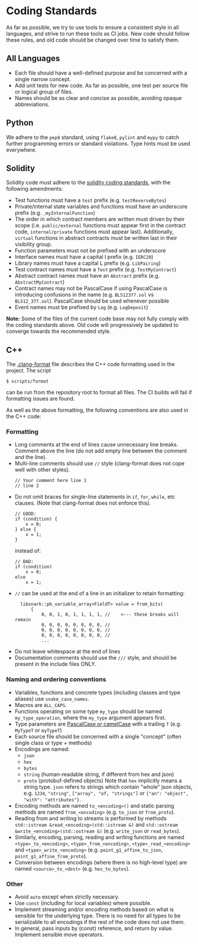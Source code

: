 # Coding Standards

As far as possible, we try to use tools to ensure a consistent style in all languages, and strive to run these tools as CI jobs.
New code should follow these rules, and old code should be changed over time to satisfy them.

## All Languages

- Each file should have a well-defined purpose and be concerned with a single narrow concept.
- Add unit tests for new code. As far as possible, one test per source file or logical group of files.
- Names should be as clear and concise as possible, avoiding opaque abbreviations.

## Python

We adhere to the `pep8` standard, using `flake8`, `pylint` and `mypy` to catch further programming errors or standard violations. Type hints must be used everywhere.

## Solidity

Solidity code must adhere to the [solidity coding standards](https://docs.soliditylang.org/en/develop/style-guide.html), with the following amendments:
- Test functions must have a `test` prefix (e.g. `testReverseBytes`)
- Private/internal state variables and functions must have an underscore prefix (e.g. `_myInternalFunction`)
- The order in which contract members are written must driven by their scope (i.e. `public/external` functions must appear first in the contract code, `internal/private` functions must appear last). Additionally, `virtual` functions in abstract contracts must be written last in their visibility group.
- Function parameters must not be prefixed with an underscore
- Interface names must have a capital I prefix (e.g. `IERC20`)
- Library names must have a capital L prefix (e.g. `LibPairing`)
- Test contract names must have a `Test` prefix (e.g. `TestMyContract`)
- Abstract contract names must have an `Abstract` prefix (e.g. `AbstractMyContract`)
- Contract names may not be PascalCase if using PascalCase is introducing confusions in the name (e.g. `BLS12377.sol` vs `BLS12_377.sol`). PascalCase should be used whenever possible
- Event names must be prefixed by `Log` (e.g. `LogDeposit`)

**Note:** Some of the files of the current code base may not fully comply with the coding standards above. Old code will progressively be updated to converge towards the recommended style.

## C++

The [.clang-format](./.clang-format) file describes the C++ code formatting used in the project. The script
```console
$ scripts/format
```
can be run from the repository root to format all files. The CI builds will fail if formatting issues are found.

As well as the above formatting, the following conventions are also used in the C++ code:

### Formatting

- Long comments at the end of lines cause unnecessary line breaks. Comment above the line (do not add empty line between the comment and the line).
- Multi-line comments should use `//` style (clang-format does not cope well with other styles).
  ```
  // Your comment here line 1
  // line 2
  ```
- Do not omit braces for single-line statements in `if`, `for`, `while`, etc clauses. (Note that clang-format does not enforce this).
  ```
  // GOOD:
  if (condition) {
      x = 0;
  } else {
      x = 1;
  }
  ```
  instead of:
  ```
  // BAD:
  if (condition)
      x = 0;
  else
      x = 1;
  ```
- `//` can be used at the end of a line in an initializer to retain
  formatting:
  ```
    libsnark::pb_variable_array<FieldT> value = from_bits(
        {
            0, 0, 1, 0, 1, 1, 1, 1, //    <--- these breaks will remain
            0, 0, 0, 0, 0, 0, 0, 0, //
            0, 0, 0, 0, 0, 0, 0, 0, //
            0, 0, 0, 0, 0, 0, 0, 0, //
            ...
  ```
- Do not leave whitespace at the end of lines
- Documentation comments should use the `///` style, and should be present in the include files ONLY.

### Naming and ordering conventions

- Variables, functions and concrete types (including classes and type aliases) use `snake_case_names`.
- Macros are `ALL_CAPS`.
- Functions operating on some type `my_type` should be named `my_type_operation`, where the `my_type` argument appears first.
- Type parameters are [PascalCase or camelCase](https://docs.microsoft.com/en-us/archive/blogs/brada/history-around-pascal-casing-and-camel-casing) with a trailing `T` (e.g. `MyTypeT` or `myTypeT`)
- Each source file should be concerned with a single "concept" (often single class or type + methods)
- Encodings are named:
  - `json`
  - `hex`
  - `bytes`
  - `string` (human-readable string, if different from hex and json)
  - `proto` (protobuf-defined objects)
  Note that `hex` implicitly means a string type. `json` refers to strings which contain "whole" json objects, e.g. `1234`, `"string"`, `["array", "of, "strings"]` or `{"an": "object", "with": "attributes"}`.
- Encoding methods are named `to_<encoding>()` and static parsing methods are named `from_<encoding>` (e.g. `to_json` or `from_proto`).
- Reading from and writing to streams is performed by methods `std::istream &read_<encoding>(std::istream &)` and `std::ostream &write_<encoding>(std::ostream &)` (e.g. `write_json` or `read_bytes`).
- Similarly, encoding, parsing, reading and writing functions are named `<type>_to_<encoding>`, `<type>_from_<encoding>`, `<type>_read_<encoding>` and `<type>_write_<encoding>` (e.g. `point_g1_affine_to_json`, `point_g1_affine_from_proto`).
- Conversion between encodings (where there is no high-level type) are named `<source>_to_<dest>` (e.g. `hex_to_bytes`).

### Other

- Avoid `auto` except when strictly necessary.
- Use `const` (including for local variables) where possible.
- Implement streaming and/or encoding methods based on what is sensible for the underlying type. There is no need for all types to be serializable to all encodings if the rest of the code does not use them.
- In general, pass inputs by (const) reference, and return by value. Implement sensible move operators.
